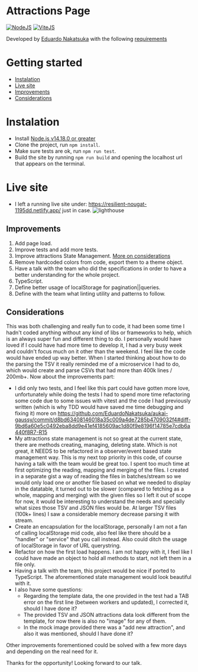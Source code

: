 # Attractions Page

[![NodeJS](https://img.shields.io/node/v-lts/vite)](https://nodejs.org/en/blog/release/v14.18.0/)
[![ViteJS](https://img.shields.io/badge/Vite-%5E3.0.7-E74430.svg?&logo=javascript&logoColor=white)](https://vitejs.dev/)

Developed by [Eduardo Nakatsuka](https://www.linkedin.com/in/eduardo-nakatsuka) with the following [requirements](https://www.aukai.dev/apply/tech/frontend-take-home/)

# Getting started
  - [Instalation](#instalation)
  - [Live site](#live-site)
  - [Improvements](#improvements)
  - [Considerations](#considerations)

# Instalation

  - Install [Node.js v14.18.0 or greater](https://nodejs.org/en/blog/release/v14.18.0/)
  - Clone the project, run `npm install`.
  - Make sure tests are ok, run `npm run test`.
  - Build the site by running `npm run build` and opening the localhost url that appears on the terminal. 

# Live site

  - I left a running live site under: https://resilient-nougat-1195dd.netlify.app/ just in case.
  ![lighthouse](https://user-images.githubusercontent.com/43795015/204203261-55c60e66-3790-4c8b-83bc-6d28c6beacdf.jpeg)


## Improvements

  1. Add page load.
  2. Improve tests and add more tests.
  3. Improve attractions State Management. [More on considerations](#considerations)
  4. Remove hardcoded colors from code, export them to a theme object.
  5. Have a talk with the team who did the specifications in order to have a better understanding for the whole project.
  6. TypeScript.
  7. Define better usage of localStorage for pagination||queries.
  8. Define with the team what linting utility and patterns to follow.

## Considerations

This was both challenging and really fun to code, it had been some time I hadn't coded anything without any kind of libs or frameworks to help, which is an always super fun and different thing to do.
I personally would have loved if I could have had more time to develop it, I had a very busy week and couldn't focus much on it other than the weekend. I feel like the code would have ended up way better.
When I started thinking about how to do the parsing the TSV it really reminded me of a microservice I had to do, which would create and parse CSVs that had more than 400k lines / 200mb+.
Now about the improvements part:
- I did only two tests, and I feel like this part could have gotten more love, unfortunately while doing the tests I had to spend more time refactoring some code due to some issues with vitest and the code I had previously written (which is why TDD would have saved me time debugging and fixing it) more on https://github.com/EduardoNakatsuka/aukai-gaussy/commit/d8bd63408146018a35c009a4de7285b4709032f4#diff-9bd6a60e5c0492eba8dd9e41ef4185609ac1d80f9e8196f14785e7cdb6a440f8R7-R15
- My attractions state management is not so great at the current state, there are methods creating, managing, deleting state. Which is not great, it NEEDS to be refactored in a observer/event based state management way. This is my next top priority in this code, of course having a talk with the team would be great too. I spent too much time at first optimizing the reading, mapping and merging of the files. I created in a separate gist a way of reading the files in batches/stream so we would only load one or another file based on what we needed to display in the datatable, it turned out to be slower (compared to fetching as a whole, mapping and merging) with the given files so I left it out of scope for now, it would be interesting to understand the needs and specially what sizes those TSV and JSON files would be. At larger TSV files (100k+ lines) I saw a considerable memory decrease parsing it with stream.
- Create an encapsulation for the localStorage, personally I am not a fan of calling localStorage mid code, also feel like there should be a "handler" or "service" that you call instead. Also could ditch the usage of localStorage in favor of URL querystring.
- Refactor on how the first load happens. I am not happy with it, I feel like I could have made an object to hold all methods to start, not left them in a file only.
- Having a talk with the team, this project would be nice if ported to TypeScript. The aforementioned state management would look beautiful with it.
- I also have some questions:
  - Regarding the template data, the one provided in the test had a TAB error on the first line (between workers and updated), I corrected it, should I have done it?
  - The provided TSV and JSON attractions data look different from the template, for now there is also no "image" for any of them.
  - In the mock image provided there was a "add new attraction", and also it was mentioned, should I have done it?


Other improvements forementioned could be solved with a few more days and depending on the real need for it.

Thanks for the opportunity! Looking forward to our talk.
